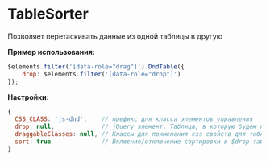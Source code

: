 TableSorter
===========

Позволяет перетаскивать данные из одной таблицы в другую

**Пример использования:**
```javascript
$elements.filter('[data-role="drag"]').DndTable({
	drop: $elements.filter('[data-role="drop"]')
});
```
**Настройки:**
```javascript
{
  CSS_CLASS: 'js-dnd',    // префикс для класса элементов управления
  drop: null,             // jQuery элемент. Таблица, в которую будем переносить данные из дргой
  draggableClasses: null, // Классы для применения css свойств для таблицы, в которой переносится элемент (по умолчанию берется из таблицы $drop)
  sort: true              // Вклюение/отключение сортировки в $drop таблице
}
```
